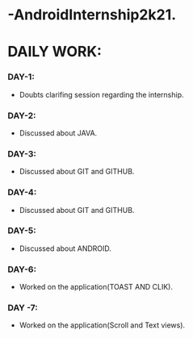 # -AndroidInternship2k21.
# DAILY WORK:
### DAY-1:
* Doubts clarifing session regarding the internship.
### DAY-2:
* Discussed about JAVA.
### DAY-3:
* Discussed about GIT and GITHUB.
### DAY-4:
* Discussed about GIT and GITHUB.
### DAY-5:
* Discussed about ANDROID.
### DAY-6:
* Worked on the application(TOAST AND CLIK).
### DAY -7:
* Worked on the application(Scroll and Text views).
